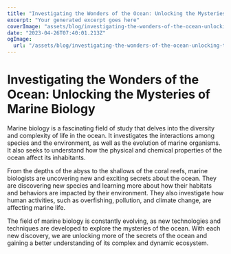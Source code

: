 ```yaml
---
title: "Investigating the Wonders of the Ocean: Unlocking the Mysteries of Marine Biology"
excerpt: "Your generated excerpt goes here"
coverImage: "assets/blog/investigating-the-wonders-of-the-ocean-unlocking-the-mysteries-of-marine-biology.png"
date: "2023-04-26T07:40:01.213Z"
ogImage:
  url: "/assets/blog/investigating-the-wonders-of-the-ocean-unlocking-the-mysteries-of-marine-biology.png"
---
```




# Investigating the Wonders of the Ocean: Unlocking the Mysteries of Marine Biology

Marine biology is a fascinating field of study that delves into the diversity and complexity of life in the ocean. It investigates the interactions among species and the environment, as well as the evolution of marine organisms. It also seeks to understand how the physical and chemical properties of the ocean affect its inhabitants.

From the depths of the abyss to the shallows of the coral reefs, marine biologists are uncovering new and exciting secrets about the ocean. They are discovering new species and learning more about how their habitats and behaviors are impacted by their environment. They also investigate how human activities, such as overfishing, pollution, and climate change, are affecting marine life. 

The field of marine biology is constantly evolving, as new technologies and techniques are developed to explore the mysteries of the ocean. With each new discovery, we are unlocking more of the secrets of the ocean and gaining a better understanding of its complex and dynamic ecosystem.
